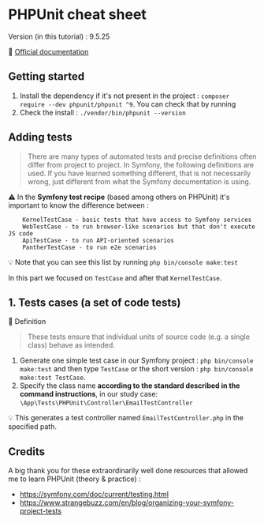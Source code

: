 PHPUnit cheat sheet
===================

Version (in this tutorial) : 9.5.25

:link: [Official documentation](https://phpunit.readthedocs.io/)

Getting started
---------------
1. Install the dependency if it's not present in the project : `composer require --dev phpunit/phpunit ^9`. You can check that by running 
2. Check the install : `./vendor/bin/phpunit --version`

Adding tests
------------

> There are many types of automated tests and precise definitions often differ from project to project. In Symfony, the following definitions are used. If you have learned something different, that is not necessarily wrong, just different from what the Symfony documentation is using.

:warning: In the **Symfony test recipe** (based among others on PHPUnit) it's important to know the difference between :

``` TestCase - basic PHPUnit tests 
    KernelTestCase - basic tests that have access to Symfony services
    WebTestCase - to run browser-like scenarios but that don't execute JS code
    ApiTestCase - to run API-oriented scenarios
    PantherTestCase - to run e2e scenarios
```

:bulb: Note that you can see this list by running `php bin/console make:test`


In this part we focused on `TestCase` and after that `KernelTestCase`.


## 1. Tests cases (a set of code tests)

:book: Definition
 > These tests ensure that individual units of source code (e.g. a single class) behave as intended.

1. Generate one simple test case in our Symfony project :
`php bin/console make:test` and then type `TestCase`
or the short version :
`php bin/console make:test TestCase`.
2. Specify the class name **according to the standard described in the command instructions**, in our study case: `\App\Tests\PHPUnit\Controller\EmailTestController`

:bulb: This generates a test controller named `EmailTestController.php` in the specified path.

Credits
-----------
A big thank you for these extraordinarily well done resources that allowed me to learn PHPUnit (theory & practice) :
- https://symfony.com/doc/current/testing.html
- https://www.strangebuzz.com/en/blog/organizing-your-symfony-project-tests 